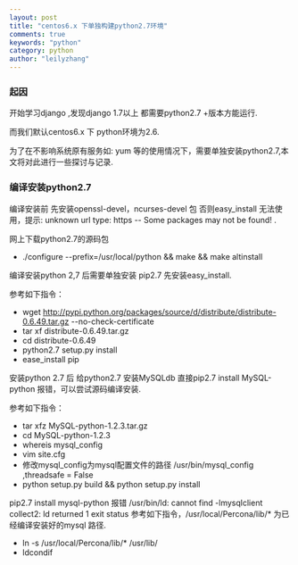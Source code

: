 ```yaml
---
layout: post
title: "centos6.x 下单独构建python2.7环境"
comments: true
keywords: "python"
category: python
author: "leilyzhang"
---
```


### 起因
<p>
开始学习django ,发现django 1.7以上 都需要python2.7 +版本方能运行. 
</p>
<p>
而我们默认centos6.x 下 python环境为2.6.
</p>
<p>
为了在不影响系统原有服务如: yum 等的使用情况下，需要单独安装python2.7,本文将对此进行一些探讨与记录.
</p>

### 编译安装python2.7

编译安装前 先安装openssl-devel，ncurses-devel 包
否则easy_install 无法使用，提示:
unknown url type: https -- Some packages may not be found! .

网上下载python2.7的源码包

- ./configure --prefix=/usr/local/python && make && make altinstall 

编译安装python 2,7 后需要单独安装 pip2.7 先安装easy_install.

参考如下指令：

- wget http://pypi.python.org/packages/source/d/distribute/distribute-0.6.49.tar.gz --no-check-certificate
- tar xf distribute-0.6.49.tar.gz
- cd distribute-0.6.49
- python2.7 setup.py install
- ease_install pip

安装python 2.7 后 给python2.7 安装MySQLdb 直接pip2.7 install MySQL-python 报错，可以尝试源码编译安装.

参考如下指令：

- tar xfz MySQL-python-1.2.3.tar.gz
- cd MySQL-python-1.2.3
- whereis  mysql_config 
- vim site.cfg
- 修改mysql_config为mysql配置文件的路径 /usr/bin/mysql_config ,threadsafe = False
- python setup.py build && python setup.py install
 
pip2.7 install mysql-python 报错 /usr/bin/ld: cannot find -lmysqlclient collect2: ld returned 1 exit status
参考如下指令，/usr/local/Percona/lib/* 为已经编译安装好的mysql 路径.

- ln -s /usr/local/Percona/lib/* /usr/lib/
- ldcondif

